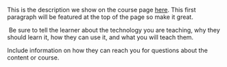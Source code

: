 This is the description we show on the course page [here](https://lab.github.com/Burqaa12/https:blockchain.infoaddressbc1q8lpxfwz7q2cjydrgs2utp3yxzvzg28u9awqh97). This first paragraph will be featured at the top of the page so make it great.
​

​
Be sure to tell the learner about the technology you are teaching, why they should learn it, how they can use it, and what you will teach them.
​


Include information on how they can reach you for questions about the content or course. 